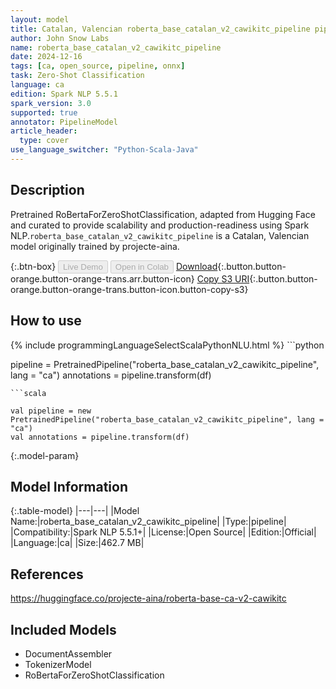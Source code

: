 ```yaml
---
layout: model
title: Catalan, Valencian roberta_base_catalan_v2_cawikitc_pipeline pipeline RoBertaForZeroShotClassification from projecte-aina
author: John Snow Labs
name: roberta_base_catalan_v2_cawikitc_pipeline
date: 2024-12-16
tags: [ca, open_source, pipeline, onnx]
task: Zero-Shot Classification
language: ca
edition: Spark NLP 5.5.1
spark_version: 3.0
supported: true
annotator: PipelineModel
article_header:
  type: cover
use_language_switcher: "Python-Scala-Java"
---
```


## Description

Pretrained RoBertaForZeroShotClassification, adapted from Hugging Face and curated to provide scalability and production-readiness using Spark NLP.`roberta_base_catalan_v2_cawikitc_pipeline` is a Catalan, Valencian model originally trained by projecte-aina.

{:.btn-box}
<button class="button button-orange" disabled>Live Demo</button>
<button class="button button-orange" disabled>Open in Colab</button>
[Download](https://s3.amazonaws.com/auxdata.johnsnowlabs.com/public/models/roberta_base_catalan_v2_cawikitc_pipeline_ca_5.5.1_3.0_1734341419123.zip){:.button.button-orange.button-orange-trans.arr.button-icon}
[Copy S3 URI](s3://auxdata.johnsnowlabs.com/public/models/roberta_base_catalan_v2_cawikitc_pipeline_ca_5.5.1_3.0_1734341419123.zip){:.button.button-orange.button-orange-trans.button-icon.button-copy-s3}

## How to use



<div class="tabs-box" markdown="1">
{% include programmingLanguageSelectScalaPythonNLU.html %}
```python

pipeline = PretrainedPipeline("roberta_base_catalan_v2_cawikitc_pipeline", lang = "ca")
annotations =  pipeline.transform(df)   

```
```scala

val pipeline = new PretrainedPipeline("roberta_base_catalan_v2_cawikitc_pipeline", lang = "ca")
val annotations = pipeline.transform(df)

```
</div>

{:.model-param}
## Model Information

{:.table-model}
|---|---|
|Model Name:|roberta_base_catalan_v2_cawikitc_pipeline|
|Type:|pipeline|
|Compatibility:|Spark NLP 5.5.1+|
|License:|Open Source|
|Edition:|Official|
|Language:|ca|
|Size:|462.7 MB|

## References

https://huggingface.co/projecte-aina/roberta-base-ca-v2-cawikitc

## Included Models

- DocumentAssembler
- TokenizerModel
- RoBertaForZeroShotClassification